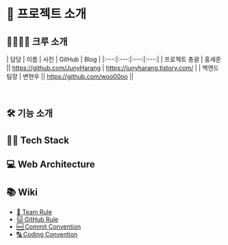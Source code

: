 # 📖 프로젝트 소개



## 👩‍👩‍👧‍👦 크루 소개
| 담당 | 이름 | 사진 | GitHub | Blog |
|:---:|:---:|:---:|:---:|
| 프로젝트 총괄 | 홍세준 || https://github.com/JunyHarang | https://junyharang.tistory.com/ |
| 백엔드 팀장 | 변현우 || https://github.com/woo00oo ||

<br>

## 🛠 기능 소개



## 👨‍🔧 Tech Stack 



## 💻 Web Architecture



## 📚 Wiki

  * [👫 Team Rule](https://www.notion.so/Team-Rule-2bfa7eb59ac3475d9e3e0083254e0580)
  * [🐱 GitHub Rule](https://www.notion.so/GitHub-Rule-7933f6688cb84b2591ba432145de457b)
  * [🆕 Commit Convention](https://www.notion.so/Commit-Convention-af753b9fdca8446da35f5815830b7b68)
  * [🔠 Coding Convention](https://www.notion.so/Coding-Convention-3d313b8193eb458eba99976e7c9f081b)

